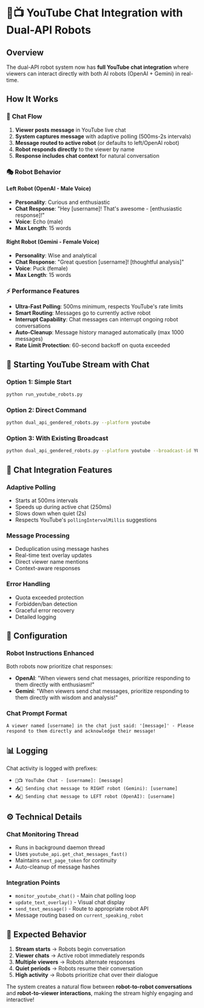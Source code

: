 # 🤖📺 YouTube Chat Integration with Dual-API Robots

## Overview
The dual-API robot system now has **full YouTube chat integration** where viewers can interact directly with both AI robots (OpenAI + Gemini) in real-time.

## How It Works

### 🔄 **Chat Flow**
1. **Viewer posts message** in YouTube live chat
2. **System captures message** with adaptive polling (500ms-2s intervals)
3. **Message routed to active robot** (or defaults to left/OpenAI robot)
4. **Robot responds directly** to the viewer by name
5. **Response includes chat context** for natural conversation

### 🎭 **Robot Behavior**

#### **Left Robot (OpenAI - Male Voice)**
- **Personality**: Curious and enthusiastic
- **Chat Response**: "Hey [username]! That's awesome - [enthusiastic response]!"
- **Voice**: Echo (male)
- **Max Length**: 15 words

#### **Right Robot (Gemini - Female Voice)**  
- **Personality**: Wise and analytical
- **Chat Response**: "Great question [username]! [thoughtful analysis]"
- **Voice**: Puck (female)
- **Max Length**: 15 words

### ⚡ **Performance Features**

- **Ultra-Fast Polling**: 500ms minimum, respects YouTube's rate limits
- **Smart Routing**: Messages go to currently active robot
- **Interrupt Capability**: Chat messages can interrupt ongoing robot conversations
- **Auto-Cleanup**: Message history managed automatically (max 1000 messages)
- **Rate Limit Protection**: 60-second backoff on quota exceeded

## 🚀 **Starting YouTube Stream with Chat**

### Option 1: Simple Start
```bash
python run_youtube_robots.py
```

### Option 2: Direct Command
```bash
python dual_api_gendered_robots.py --platform youtube
```

### Option 3: With Existing Broadcast
```bash
python dual_api_gendered_robots.py --platform youtube --broadcast-id YOUR_BROADCAST_ID
```

## 💬 **Chat Integration Features**

### **Adaptive Polling**
- Starts at 500ms intervals
- Speeds up during active chat (250ms)
- Slows down when quiet (2s)
- Respects YouTube's `pollingIntervalMillis` suggestions

### **Message Processing**
- Deduplication using message hashes
- Real-time text overlay updates
- Direct viewer name mentions
- Context-aware responses

### **Error Handling**
- Quota exceeded protection
- Forbidden/ban detection
- Graceful error recovery
- Detailed logging

## 🔧 **Configuration**

### **Robot Instructions Enhanced**
Both robots now prioritize chat responses:
- **OpenAI**: "When viewers send chat messages, prioritize responding to them directly with enthusiasm!"
- **Gemini**: "When viewers send chat messages, prioritize responding to them directly with wisdom and analysis!"

### **Chat Prompt Format**
```
A viewer named [username] in the chat just said: '[message]' - Please respond to them directly and acknowledge their message!
```

## 📊 **Logging**

Chat activity is logged with prefixes:
- `💬📺 YouTube Chat - [username]: [message]` 
- `📤💬 Sending chat message to RIGHT robot (Gemini): [username]`
- `📤💬 Sending chat message to LEFT robot (OpenAI): [username]`

## ⚙️ **Technical Details**

### **Chat Monitoring Thread**
- Runs in background daemon thread
- Uses `youtube_api.get_chat_messages_fast()`
- Maintains `next_page_token` for continuity
- Auto-cleanup of message hashes

### **Integration Points**
- `monitor_youtube_chat()` - Main chat polling loop
- `update_text_overlay()` - Visual chat display
- `send_text_message()` - Route to appropriate robot API
- Message routing based on `current_speaking_robot`

## 🎯 **Expected Behavior**

1. **Stream starts** → Robots begin conversation
2. **Viewer chats** → Active robot immediately responds
3. **Multiple viewers** → Robots alternate responses
4. **Quiet periods** → Robots resume their conversation
5. **High activity** → Robots prioritize chat over their dialogue

The system creates a natural flow between **robot-to-robot conversations** and **robot-to-viewer interactions**, making the stream highly engaging and interactive! 